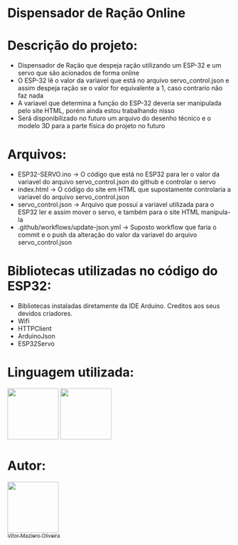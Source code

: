 # Dispensador de Ração Online
# Descrição do projeto:
-  Dispensador de Ração que despeja ração utilizando um ESP-32 e um servo que são acionados de forma online
-  O ESP-32 lê o valor da variavel que está no arquivo servo_control.json e assim despeja ração se o valor for equivalente a 1, caso contrario não faz nada
-  A variavel que determina a função do ESP-32 deveria ser manipulada pelo site HTML, porém ainda estou trabalhando nisso
-  Será disponibilizado no futuro um arquivo do desenho técnico e o modelo 3D para a parte física do projeto no futuro

# Arquivos:
- ESP32-SERVO.ino -> O código que está no ESP32 para ler o valor da variavel do arquivo servo_control.json do github e controlar o servo
- index.html -> O código do site em HTML que supostamente controlaria a variavel do arquivo servo_control.json
- servo_control.json -> Arquivo que possuí a variavel utilizada para o ESP32 ler e assim mover o servo, e também para o site HTML manipula-la
- .github/workflows/update-json.yml -> Suposto workflow que faria o commit e o push da alteração do valor da variavel do arquivo servo_control.json

# Bibliotecas utilizadas no código do ESP32:
- Bibliotecas instaladas diretamente da IDE Arduino. Creditos aos seus devidos criadores.
- Wifi
- HTTPClient
- ArduinoJson
- ESP32Servo

# Linguagem utilizada:
<img src="https://cdn.jsdelivr.net/gh/devicons/devicon@latest/icons/arduino/arduino-original.svg" width="115" height="115"/> <img src="https://cdn.jsdelivr.net/gh/devicons/devicon@latest/icons/html5/html5-original.svg" width="115" height="115"/>

# Autor:

[<img loading="lazy" src="https://avatars.githubusercontent.com/u/110566021?v=4" width=115><br><sub>Vítor Maziero Oliveira</sub>](https://github.com/vitor-m-o)
